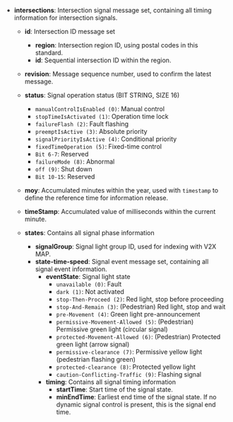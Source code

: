 - **intersections**: Intersection signal message set, containing all timing information for intersection signals.
  - **id**: Intersection ID message set
    - **region**: Intersection region ID, using postal codes in this standard.
    - **id**: Sequential intersection ID within the region.
  - **revision**: Message sequence number, used to confirm the latest message.
  - **status**: Signal operation status (BIT STRING, SIZE 16)
    - `manualControlIsEnabled (0)`: Manual control
    - `stopTimeIsActivated (1)`: Operation time lock
    - `failureFlash (2)`: Fault flashing
    - `preemptIsActive (3)`: Absolute priority
    - `signalPriorityIsActive (4)`: Conditional priority
    - `fixedTimeOperation (5)`: Fixed-time control
    - `Bit 6-7`: Reserved
    - `failureMode (8)`: Abnormal
    - `off (9)`: Shut down
    - `Bit 10-15`: Reserved

  - **moy**: Accumulated minutes within the year, used with `timestamp` to define the reference time for information release.
  - **timeStamp**: Accumulated value of milliseconds within the current minute.
  - **states**: Contains all signal phase information
    - **signalGroup**: Signal light group ID, used for indexing with V2X MAP.
    - **state-time-speed**: Signal event message set, containing all signal event information.
      - **eventState**: Signal light state
        - `unavailable (0)`: Fault
        - `dark (1)`: Not activated
        - `stop-Then-Proceed (2)`: Red light, stop before proceeding
        - `stop-And-Remain (3)`: (Pedestrian) Red light, stop and wait
        - `pre-Movement (4)`: Green light pre-announcement
        - `permissive-Movement-Allowed (5)`: (Pedestrian) Permissive green light (circular signal)
        - `protected-Movement-Allowed (6)`: (Pedestrian) Protected green light (arrow signal)
        - `permissive-clearance (7)`: Permissive yellow light (pedestrian flashing green)
        - `protected-clearance (8)`: Protected yellow light
        - `caution-Conflicting-Traffic (9)`: Flashing signal
      - **timing**: Contains all signal timing information
        - **startTime**: Start time of the signal state.
        - **minEndTime**: Earliest end time of the signal state. If no dynamic signal control is present, this is the signal end time.